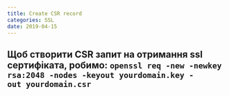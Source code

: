 ```yaml
---
title: Create CSR record
categories: SSL
date: 2019-04-15
---
```


**Щоб створити CSR запит на отримання ssl сертифіката, робимо:**
`openssl req -new -newkey rsa:2048 -nodes -keyout yourdomain.key -out yourdomain.csr`
-----